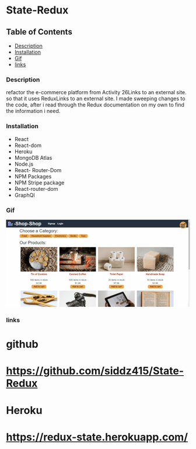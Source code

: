 # State-Redux

## Table of Contents
* [Description](#description)
* [Installation](#installation)
* [Gif](#Gif)
* [links](#links)


### Description
refactor the e-commerce platform from Activity 26Links to an external site. so that it uses ReduxLinks to an external site. I made sweeping changes to the code, after i read through the Redux documentation on my own to find the information i need.


### Installation
* React
* React-dom
* Heroku
* MongoDB Atlas
* Node.js
* React- Router-Dom
* NPM Packages
* NPM Stripe package
* React-router-dom
* GraphQl

### Gif
![](./Assets/22-state-homework-demo-01.gif)

### links
# github
# https://github.com/siddz415/State-Redux

# Heroku
# https://redux-state.herokuapp.com/